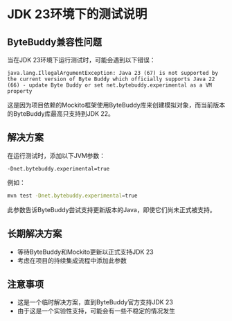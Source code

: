 # JDK 23环境下的测试说明

## ByteBuddy兼容性问题

当在JDK 23环境下运行测试时，可能会遇到以下错误：

```
java.lang.IllegalArgumentException: Java 23 (67) is not supported by the current version of Byte Buddy which officially supports Java 22 (66) - update Byte Buddy or set net.bytebuddy.experimental as a VM property
```

这是因为项目依赖的Mockito框架使用ByteBuddy库来创建模拟对象，而当前版本的ByteBuddy库最高只支持到JDK 22。

## 解决方案

在运行测试时，添加以下JVM参数：

```
-Dnet.bytebuddy.experimental=true
```

例如：

```bash
mvn test -Dnet.bytebuddy.experimental=true
```

此参数告诉ByteBuddy尝试支持更新版本的Java，即使它们尚未正式被支持。

## 长期解决方案

- 等待ByteBuddy和Mockito更新以正式支持JDK 23
- 考虑在项目的持续集成流程中添加此参数

## 注意事项

- 这是一个临时解决方案，直到ByteBuddy官方支持JDK 23
- 由于这是一个实验性支持，可能会有一些不稳定的情况发生 